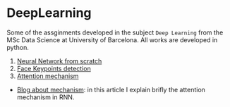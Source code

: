 # DeepLearning

Some of the assginments developed in the subject `Deep Learning` from the MSc Data Science at University of Barcelona. All works are developed in python.

1. [Neural Network from scratch](https://github.com/JanLeyva/DeepLearning/tree/main/1st_Assignment_nn_scratch)
2. [Face Keypoints detection](https://github.com/JanLeyva/DeepLearning/blob/main/FacialPointDetection.ipynb)
3. [Attention mechanism](https://github.com/JanLeyva/DeepLearning/blob/main/Assignment3_2021.ipynb)
  + [Blog about mechanism](https://hackmd.io/@JanLeyva/r167c459Y): in this article I explain brifly the attention mechanism in RNN.
